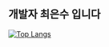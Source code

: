 ## 개발자 최은수 입니다
[![Top Langs](https://github-readme-stats.vercel.app/api/top-langs/?username=choieunsu2009)](https://github.com/anuraghazra/github-readme-stats)
